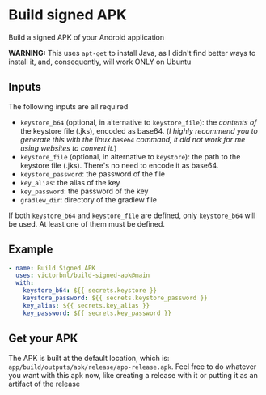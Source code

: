 # Build signed APK

Build a signed APK of your Android application

**WARNING:** This uses `apt-get` to install Java, as I didn't find better ways to install it, and, consequently, will work ONLY on Ubuntu

## Inputs

The following inputs are all required

- `keystore_b64` (optional, in alternative to `keystore_file`): the _contents of_ the keystore file (.jks), encoded as base64. (_I highly recommend you to generate this with the linux `base64` command, it did not work for me using websites to convert it._)
- `keystore_file` (optional, in alternative to `keystore`): the path to the keystore file (.jks). There's no need to encode it as base64.
- `keystore_password`: the password of the file
- `key_alias`: the alias of the key
- `key_password`: the password of the key
- `gradlew_dir`: directory of the gradlew file

If both `keystore_b64` and `keystore_file` are defined, only `keystore_b64` will be used. At least one of them must be defined.

## Example

```yaml
- name: Build Signed APK
  uses: victorbnl/build-signed-apk@main
  with:
    keystore_b64: ${{ secrets.keystore }}
    keystore_password: ${{ secrets.keystore_password }}
    key_alias: ${{ secrets.key_alias }}
    key_password: ${{ secrets.key_password }}
```

## Get your APK

The APK is built at the default location, which is: `app/build/outputs/apk/release/app-release.apk`. Feel free to do whatever you want with this apk now, like creating a release with it or putting it as an artifact of the release
